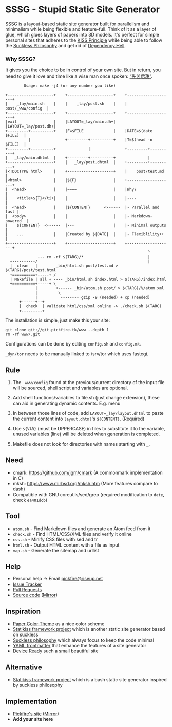 SSSG - Stupid Static Site Generator
===================================

SSSG is a layout-based static site generator built for parallelism and
minimalism while being flexible and feature-full. Think of it as a layer of
glue, which glues layers of papers into 3D models. It's perfect for simple
personal sites that adheres to the [KISS Principle][0] while being able to
follow the [Suckless Philosophy][1] and get rid of [Dependency Hell][2].

[0]: https://en.wikipedia.org/wiki/KISS_principle
[1]: http://suckless.org/philosophy
[2]: https://en.wikipedia.org/wiki/Dependency_hell

### Why SSSG?

It gives you the choice to be in control of your own site. But in return, you
need to give it love and time like a wise man once spoken: [“先苦后甜”][3].

[3]: http://www.zdic.net/sousuo/?q=%E5%85%88%E8%8B%A6%E5%90%8E%E7%94%9C


            Usage: make -j4 (or any number you like)
    
    +--------------------+    +--------------------+    +--------------------+
    |    _lay/main.sh    |    |    _lay/post.sh    |    |  post/_www/config  |
    +--------------------+    +--------------------+    +--------------------+
    |exit                |    |LAYOUT=_lay/main.dh+|    |LAYOUT=_lay/post.dh+|
    +---------+----------+    |F=$FILE             |    |DATE=$(date $FILE)  |
              |               +---------+----------+    |T=$(head -n $FILE)  |
    +---------+----------+              |               +---------+----------+
    |   _lay/main.dhtml  |    +---------+----------+              |
    +--------------------+    |   _lay/post.dhtml  |    +---------+----------+
    |<!DOCTYPE html>     |    +--------------------+    |    post/test.md    |
    |<html>              |    |${F}                |    +--------------------+
    |  <head>            |    |====                |    |Why?                |
    |    <title>${T}</ti+|    |                    |    |----                |
    |  <head>            |    |${CONTENT}      <------  |- Parallel and fast |
    |  <body>            |    |                    |    |- Markdown-powered  |
    |    ${CONTENT}  <------  |---                 |    |- Minimal outputs   |
    |    ...             |    |Created by ${DATE}  |    |- Flexiblility++    |
    +--------------------+    +--------------------+    +------------------- +
                                                                  ^
                  --- rm -rf $(TARG)/*                            |
      +----------/                                                |
      |  clean   |        _bin/html.sh post/test.md > $(TARG)/post/test.html
      +==========+-----+ /
      | Makefile | all + ---- _bin/html.sh index.html > $(TARG)/index.html
      +==========+-----+ \
                 |        +------ _bin/atom.sh post/ > $(TARG)/%/atom.xml
                 |         \
                 |          -------- gzip -9 (needed) + cp (needed)
          +------+--+
          |  check  | validate html/css/xml online -> ./check.sh $(TARG)
          +---------+

The installation is simple, just make this your site:

    git clone git://git.pickfire.tk/www --depth 1
    rm -rf www/.git

Configurations can be done by editing `config.sh` and `config.mk`.

`_dyn/tor` needs to be manually linked to /srv/tor which uses fastcgi.

Rule
----

1. The `_www/config` found at the previous/current directory of the input file
   will be sourced, shell script and variables are optional.

2. Add shell functions/variables to file.sh (just change extension), these can
   aid in generating dynamic contents. E.g. menu

3. In between those lines of code, add `LAYOUT=_lay/layout.dhtml` to paste the
   current content into `layout.dhtml`'s `${CONTENT}`. (Required)

4. Use `${VAR}` (must be UPPERCASE) in files to substitute it to the variable,
   unused variables (line) will be deleted when generation is completed.

5. Makefile does not look for directories with names starting with `_`.

Need
----
* cmark: <https://github.com/jgm/cmark> (A commonmark implementation in C)
* mksh: <https://www.mirbsd.org/mksh.htm> (More features compare to dash)
* Compatible with GNU coreutils/sed/grep (required modification to `date`, check `ea401dcb`)

Tool
----
- `atom.sh`  - Find Markdown files and generate an Atom feed from it
- `check.sh` - Find HTML/CSS/XML files and verify it online
- `css.sh`   - Minify CSS files with sed and tr
- `html.sh`  - Output HTML content with a file as input
- `map.sh`   - Generate the sitemap and urllist

Help
----
- Personal help -> Email pickfire@riseup.net
- [Issue Tracker](https://github.com/pickfire/sssg/issues)
- [Pull Requests](https://github.com/pickfire/sssg/pulls)
- [Source code](http://git.pickfire.tk/sssg) ([Mirror](https://github.com/pickfire/sssg))

Inspiration
-----------
* [Paper Color Theme](https://github.com/NLKNguyen/papercolor-theme) as a nice
  color scheme
* [Statikiss framework project](https://github.com/moebiuseye/skf) which is
  another static site generator based on suckless
* [Suckless philosophy](http://suckless.org) which always focus to keep the
  code minimal
* [YAML frontmatter](https://jekyllrb.com/docs/frontmatter/) that enhance the
  features of a site generator
* [Device Ready](https://deviceready.net/building-with-make) such a small
  beautiful site

Alternative
-----------
* [Statikiss framework project](https://github.com/moebiuseye/skf) which is
  a bash static site generator inspired by suckless philosophy

Implementation
--------------
* [Pickfire's site](http://pickfire.tk/) ([Mirror](http://pickfire.github.io/))
* **Add your site here**
